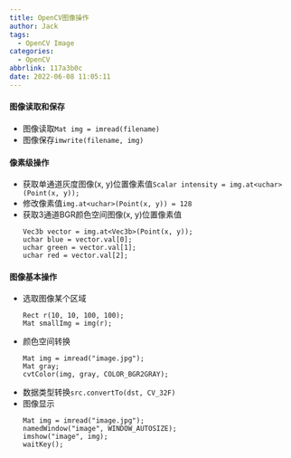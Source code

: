 ```yaml
---
title: OpenCV图像操作
author: Jack
tags:
  - OpenCV Image
categories:
  - OpenCV
abbrlink: 117a3b0c
date: 2022-06-08 11:05:11
---
```


#### 图像读取和保存
+ 图像读取`Mat img = imread(filename)`
+ 图像保存`imwrite(filename, img)`
<!-- more -->

#### 像素级操作
+ 获取单通道灰度图像(x, y)位置像素值`Scalar intensity = img.at<uchar>(Point(x, y));`
+ 修改像素值`img.at<uchar>(Point(x, y)) = 128`
+ 获取3通道BGR颜色空间图像(x, y)位置像素值
    ```
    Vec3b vector = img.at<Vec3b>(Point(x, y));
    uchar blue = vector.val[0];
    uchar green = vector.val[1];
    uchar red = vector.val[2];
    ```

#### 图像基本操作
+ 选取图像某个区域
    ```
    Rect r(10, 10, 100, 100);
    Mat smallImg = img(r);
    ```
+ 颜色空间转换
    ```
    Mat img = imread("image.jpg");
    Mat gray;
    cvtColor(img, gray, COLOR_BGR2GRAY);
    ```
+ 数据类型转换`src.convertTo(dst, CV_32F)`
+ 图像显示
    ```
    Mat img = imread("image.jpg");
    namedWindow("image", WINDOW_AUTOSIZE);
    imshow("image", img);
    waitKey();
    ```
